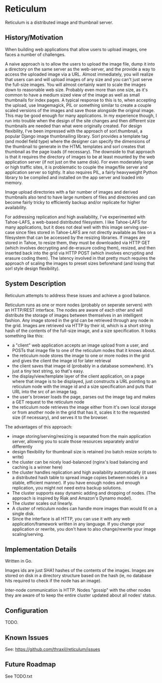 Reticulum
=========

Reticulum is a distributed image and thumbnail server.

History/Motivation
------------------

When building web applications that allow users to upload images, one
faces a number of challenges. 

A naive approach is to allow the users to upload the image file, dump
it into a directory on the same server as the web-server, and the
provide a way to access the uploaded image via a URL. Almost
immediately, you will realize that users can and will upload images of
any size and you can't just serve the full-size images. You will
almost certainly want to scale the images down to reasonable web
size. Probably even more than one size, as it's common to have a
medium sized view of the image as well as small thumbnails for index
pages. A typical response to this is to, when accepting the upload,
use Imagemagick, PIL or something similar to create a couple scaled
versions of the images and save those alongside the original
image. This may be good enough for many applications. In my experience
though, I run into trouble when the design of the site changes and
then different size thumbnails are needed than what were originally
created. For design flexibility, I've been impressed with the approach
of sorl.thumbnail, a popular Django image thumbnailing library. Sorl
provides a template tag (and model field type) where the designer can
specify the dimensions of the thumbnail to generate in the HTML
templates and sorl creates that thumbnail as the page loads (if
necessary). The downside to that approach is that it requires the
directory of images to be at least mounted by the web application
server (if not just on the same disk). For even moderately large or
high traffic sites, it is problematic to couple the image/file server
and application server so tightly. It also requires PIL, a fairly
heavyweight Python library to be compiled and installed on the app
server and loaded into memory.

Image upload directories with a fair number of images and derived
thumbnails also tend to have large numbers of files and directories
and can become fairly tricky to efficiently backup and/or replicate
for higher availability. 

For addressing replication and high availability, I've experimented
with Tahoe-LAFS, a web-based distributed filesystem. I like Tahoe-LAFS
for many applications, but it does not deal well with this image
serving use-case since files stored in Tahoe-LAFS are not directly
available as files on a filesystem that can be accessed by the
resizing libraries. If images are stored in Tahoe, to resize them,
they must be downloaded via HTTP GET (which involves decrypting and
de-erasure coding them), resized, and then inserted back into the grid
via HTTP POST (which involves encrypting and erasure coding them). The
latency involved in that pretty much requires the approach of scaling
the images to preset sizes beforehand (and losing that sorl style
design flexibility). 

System Description
------------------

Reticulum attempts to address these issues and achieve a good balance. 

Reticulum runs as one or more nodes (probably on seperate servers) with
an HTTP/REST interface. The nodes are aware of each other and will
distribute the storage of images between themselves in an intelligent
fashion. Any image stored in the grid can be retrieved through any
node in the grid. Images are retrieved via HTTP by their id, which is
a short string hash of the contents of the full-size image, and a size
specification. It looks something like this:

* a "client" web application accepts an image upload from a user, and
  POSTs that image file to one of the reticulum nodes that it knows
  about.
* the reticulum node stores the image to one or more nodes in the grid
  and gives the client the image id for later retrieval
* the client saves that image id (probably in a database
  somewhere). It's just a tiny text string, so that's easy.
* the display/view/template layer of the client application, on a page
  where that image is to be displayed, just constructs a URL pointing
  to an reticulum node with the image id and a size specification and
  puts that URL into the src of an image tag.
* the user's browser loads the page, parses out the image tag and
  makes a GET request to the reticulum node
* the reticulum node retrieves the image either from it's own local
  storage or from another node in the grid that has it, scales it to
  the requested size (if necessary), and serves it to the browser.

The advantages of this approach:

* image storing/serving/resizing is separated from the main
  application server, allowing you to scale those resources separately
  and/or differently
* design flexibility for thumbnail size is retained (no batch resize
  scripts to write)
* the cluster can be nicely load-balanced (nginx's load balancing and
  caching is a winner here)
* the cluster handles replication and high availability automatically
  (it uses a distributed hash table to spread image copies between
  nodes in a stable, efficient manner). If you have enough nodes and
  enough replication, you might not need extra backup solutions.
* The cluster supports easy dynamic adding and dropping of nodes. (The
  approach is inspired by Riak and Amazon's Dynamo model).
* The cluster scales out linearly.
* A cluster of reticulum nodes can handle more images than would fit on
  a single disk.
* Since the interface is all HTTP, you can use it with any web
  application/framework written in any language. If you change your
  application or rewrite, you don't have to also change/rewrite your
  image scaling/serving.

Implementation Details
----------------------

Written in Go.

Images ids are just SHA1 hashes of the contents of the images. Images
are stored on disk in a directory structure based on the hash (ie, no
database hits required to check if the node has an image). 

Inter-node communication is HTTP. Nodes "gossip" with the other nodes
they are aware of to keep the entire cluster updated about all nodes'
status. 

Configuration
-------------

TODO. 

Known Issues
------------

See: https://github.com/thraxil/reticulum/issues

Future Roadmap
--------------

See TODO.txt
